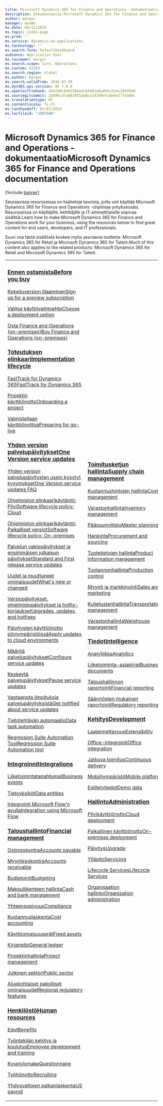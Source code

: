 ```yaml
---
title: Microsoft Dynamics 365 for Finance and Operations -dokumentaatio
description: Dokumentaatio Microsoft Dynamics 365 for Finance and Operations -ohjelmalle.
author: margoc
manager: AnnBe
ms.date: 04/11/2019
ms.topic: index-page
ms.prod: ''
ms.service: dynamics-ax-applications
ms.technology: ''
ms.search.form: DefaultDashboard
audience: Application User
ms.reviewer: margoc
ms.search.scope: Core, Operations
ms.custom: 62303
ms.search.region: Global
ms.author: margoc
ms.search.validFrom: 2016-02-28
ms.dyn365.ops.version: AX 7.0.0
ms.openlocfilehash: 4547a0c8d43584e4cb8981e0a055c514c184f6dd
ms.sourcegitcommit: 2b890cd7a801055ab0ca24398efc8e4e777d4d8c
ms.translationtype: HT
ms.contentlocale: fi-FI
ms.lasthandoff: 05/07/2019
ms.locfileid: "1507586"
---
```

# <a name="microsoft-dynamics-365-for-finance-and-operations-documentation"></a><span data-ttu-id="89bef-103">Microsoft Dynamics 365 for Finance and Operations -dokumentaatio</span><span class="sxs-lookup"><span data-stu-id="89bef-103">Microsoft Dynamics 365 for Finance and Operations documentation</span></span>

[!include [banner](includes/banner.md)]

<span data-ttu-id="89bef-104">Seuraavissa resursseissa on lisätietoja tavoista, joilla voit käyttää Microsoft Dynamics 365 for Finance and Operations -ohjelmaa yrityksessäsi. Resursseissa on käyttäjille, kehittäjille ja IT-ammattilaisille sopivaa sisältöä.</span><span class="sxs-lookup"><span data-stu-id="89bef-104">Learn how to make Microsoft Dynamics 365 for Finance and Operations work for your business, using the resources below to find great content for end users, developers, and IT professionals.</span></span> 

<span data-ttu-id="89bef-105">Suuri osa tästä sisällöstä koskee myös seuraavia tuotteita: Microsoft Dynamics 365 for Retail ja Microsoft Dynamics 365 for Talent.</span><span class="sxs-lookup"><span data-stu-id="89bef-105">Much of this content also applies to the related products: Microsoft Dynamics 365 for Retail and Microsoft Dynamics 365 for Talent.</span></span> 

<table>
<colgroup>
<col width="33%" />
<col width="33%" />
<col width="33%" />
</colgroup>
<tbody>
<tr class="odd">
<td>
<h3><span data-ttu-id="89bef-106"><a href="get-started/before-you-buy.md">Ennen ostamista</a></span><span class="sxs-lookup"><span data-stu-id="89bef-106"><a href="get-started/before-you-buy.md">Before you buy</a></span></span></h3>
<p><span data-ttu-id="89bef-107"><a href="../dev-itpro/dev-tools/sign-up-preview-subscription.md">Kokeiluversion tilaaminen</a></span><span class="sxs-lookup"><span data-stu-id="89bef-107"><a href="../dev-itpro/dev-tools/sign-up-preview-subscription.md">Sign up for a preview subscription</a></span></span></p>
 <p><span data-ttu-id="89bef-108"><a href="../dev-itpro/deployment/choose-deployment-type.md">Valitse käyttövaihtoehto</a></span><span class="sxs-lookup"><span data-stu-id="89bef-108"><a href="../dev-itpro/deployment/choose-deployment-type.md">Choose a deployment option</a></span></span></p>
 <p><span data-ttu-id="89bef-109"><a href="get-started/purchase-on-premises.md">Osta Finance and Operations (on-premises)</a></span><span class="sxs-lookup"><span data-stu-id="89bef-109"><a href="get-started/purchase-on-premises.md">Buy Finance and Operations (on-premises)</a></span></span></p>

<h3><span data-ttu-id="89bef-110"><a href="imp-lifecycle/implementation-lifecycle.md">Toteutuksen elinkaari</a></span><span class="sxs-lookup"><span data-stu-id="89bef-110"><a href="imp-lifecycle/implementation-lifecycle.md">Implementation lifecycle</a></span></span></h3>
<p><span data-ttu-id="89bef-111"><a href="get-started/fasttrack-dynamics-365-overview.md">FastTrack for Dynamics 365</a></span><span class="sxs-lookup"><span data-stu-id="89bef-111"><a href="get-started/fasttrack-dynamics-365-overview.md">FastTrack for Dynamics 365</a></span></span></p>
<p><span data-ttu-id="89bef-112"><a href="imp-lifecycle/onboard.md">Projektin käyttöönotto</a></span><span class="sxs-lookup"><span data-stu-id="89bef-112"><a href="imp-lifecycle/onboard.md">Onboarding a project</a></span></span></p>
<p><span data-ttu-id="89bef-113"><a href="imp-lifecycle/prepare-go-live.md">Valmistellaan käyttöönottoa</a></span><span class="sxs-lookup"><span data-stu-id="89bef-113"><a href="imp-lifecycle/prepare-go-live.md">Preparing for go-live</a></span></span></p>

<h3><span data-ttu-id="89bef-114"><a href="../dev-itpro/lifecycle-services/oneversion-overview.md">Yhden version palvelupäivitykset</a></span><span class="sxs-lookup"><span data-stu-id="89bef-114"><a href="../dev-itpro/lifecycle-services/oneversion-overview.md">One Version service updates</a></span></span></h3>
<p><span data-ttu-id="89bef-115"><a href="get-started/one-version.md">Yhden version palvelupäivitysten usein kysytyt kysymykset</a></span><span class="sxs-lookup"><span data-stu-id="89bef-115"><a href="get-started/one-version.md">One Version service updates FAQ</a></span></span></p>
<p><span data-ttu-id="89bef-116"><a href="../dev-itpro/migration-upgrade/versions-update-policy.md">Ohjelmiston elinkaarikäytäntö: Pilvi</a></span><span class="sxs-lookup"><span data-stu-id="89bef-116"><a href="../dev-itpro/migration-upgrade/versions-update-policy.md">Software lifecycle policy: Cloud</a></span></span></p>
<p><span data-ttu-id="89bef-117"><a href="../dev-itpro/migration-upgrade/on-prem-version-update-policy.md">Ohjelmiston elinkaarikäytäntö: Paikalliset versiot</a></span><span class="sxs-lookup"><span data-stu-id="89bef-117"><a href="../dev-itpro/migration-upgrade/on-prem-version-update-policy.md">Software lifecycle policy: On-premises</a></span></span></p>
<p><span data-ttu-id="89bef-118"><a href="get-started/public-preview-releases.md">Palvelun vakiopäivitykset ja ensimmäisen julkaisun päivitykset</a></span><span class="sxs-lookup"><span data-stu-id="89bef-118"><a href="get-started/public-preview-releases.md">Standard and First release service updates</a></span></span></p>
<p><span data-ttu-id="89bef-119"><a href="get-started/whats-new-changed.md">Uudet ja muuttuneet ominaisuudet</a></span><span class="sxs-lookup"><span data-stu-id="89bef-119"><a href="get-started/whats-new-changed.md">What's new or changed</a></span></span></p>
<p><span data-ttu-id="89bef-120"><a href="../dev-itpro/migration-upgrade/upgrade-home-page.md">Versiopäivitykset, ohjelmistopäivitykset ja hotfix-korjaukset</a></span><span class="sxs-lookup"><span data-stu-id="89bef-120"><a href="../dev-itpro/migration-upgrade/upgrade-home-page.md">Upgrades, updates, and hotfixes</a></span></span></p>
<p><span data-ttu-id="89bef-121"><a href="../dev-itpro/deployment/apply-deployable-package-system.md">Päivitysten käyttöönotto pilviympäristöissä</a></span><span class="sxs-lookup"><span data-stu-id="89bef-121"><a href="../dev-itpro/deployment/apply-deployable-package-system.md">Apply updates to cloud environments</a></span></span></p>
<p><span data-ttu-id="89bef-122"><a href="../dev-itpro/lifecycle-services/configure-service-updates.md">Määritä palvelupäivitykset</a></span><span class="sxs-lookup"><span data-stu-id="89bef-122"><a href="../dev-itpro/lifecycle-services/configure-service-updates.md">Configure service updates</a></span></span></p>
<p><span data-ttu-id="89bef-123"><a href="../dev-itpro/lifecycle-services/pause-service-updates.md">Keskeytä palvelupäivitykset</a></span><span class="sxs-lookup"><span data-stu-id="89bef-123"><a href="../dev-itpro/lifecycle-services/pause-service-updates.md">Pause service updates</a></span></span></p>
<p><span data-ttu-id="89bef-124"><a href="../dev-itpro/lifecycle-services/notifications-service-updates.md">Vastaanota ilmoituksia palvelupäivityksistä</a></span><span class="sxs-lookup"><span data-stu-id="89bef-124"><a href="../dev-itpro/lifecycle-services/notifications-service-updates.md">Get notified about service updates</a></span></span></p>
<p><span data-ttu-id="89bef-125"><a href="../dev-itpro/data-entities/data-task-automation.md">Tietotehtävän automaatio</a></span><span class="sxs-lookup"><span data-stu-id="89bef-125"><a href="../dev-itpro/data-entities/data-task-automation.md">Data task automation</a></span></span></p>
<p><span data-ttu-id="89bef-126"><a href="../dev-itpro/lifecycle-services/using-task-guides-and-bpm-to-create-user-acceptance-tests.md">Regression Suite Automation Tool</a></span><span class="sxs-lookup"><span data-stu-id="89bef-126"><a href="../dev-itpro/lifecycle-services/using-task-guides-and-bpm-to-create-user-acceptance-tests.md">Regression Suite Automation tool</a></span></span></p>

<h3><span data-ttu-id="89bef-127"><a href="../dev-itpro/data-entities/integration-overview.md">Integroinnit</a></span><span class="sxs-lookup"><span data-stu-id="89bef-127"><a href="../dev-itpro/data-entities/integration-overview.md">Integrations</a></span></span></h3>
<p><span data-ttu-id="89bef-128"><a href="../dev-itpro/business-events/home-page.md">Liiketoimintatapahtumat</a></span><span class="sxs-lookup"><span data-stu-id="89bef-128"><a href="../dev-itpro/business-events/home-page.md">Business events</a></span></span></p>
<p><span data-ttu-id="89bef-129"><a href="../dev-itpro/data-entities/data-entities.md">Tietoyksiköt</a></span><span class="sxs-lookup"><span data-stu-id="89bef-129"><a href="../dev-itpro/data-entities/data-entities.md">Data entities</a></span></span></p>
<p><span data-ttu-id="89bef-130"><a href="../dev-itpro/data-entities/fin-ops-connector.md">Integrointi Microsoft Flow'n avulla</a></span><span class="sxs-lookup"><span data-stu-id="89bef-130"><a href="../dev-itpro/data-entities/fin-ops-connector.md">Integration using Microsoft Flow</a></span></span></p>

<h3><span data-ttu-id="89bef-131"><a href="../financials/index.md">Taloushallinto</a></span><span class="sxs-lookup"><span data-stu-id="89bef-131"><a href="../financials/index.md">Financial management</a></span></span></h3>
<p><span data-ttu-id="89bef-132"><a href="../financials/accounts-payable/accounts-payable.md">Ostoreskontra</a></span><span class="sxs-lookup"><span data-stu-id="89bef-132"><a href="../financials/accounts-payable/accounts-payable.md">Accounts payable</a></span></span></p>
<p><span data-ttu-id="89bef-133"><a href="../financials/accounts-receivable/accounts-receivable.md">Myyntireskontra</a></span><span class="sxs-lookup"><span data-stu-id="89bef-133"><a href="../financials/accounts-receivable/accounts-receivable.md">Accounts receivable</a></span></span></p>
<p><span data-ttu-id="89bef-134"><a href="../financials/budgeting/budgeting-overview.md">Budjetointi</a></span><span class="sxs-lookup"><span data-stu-id="89bef-134"><a href="../financials/budgeting/budgeting-overview.md">Budgeting</a></span></span></p>
<p><span data-ttu-id="89bef-135"><a href="../financials/cash-bank-management/cash-bank-management.md">Maksuliikenteen hallinta</a></span><span class="sxs-lookup"><span data-stu-id="89bef-135"><a href="../financials/cash-bank-management/cash-bank-management.md">Cash and bank management</a></span></span></p>
<p><span data-ttu-id="89bef-136"><a href="../financials/general-ledger/audit-policy-rules.md">Yhteensopivuus</a></span><span class="sxs-lookup"><span data-stu-id="89bef-136"><a href="../financials/general-ledger/audit-policy-rules.md">Compliance</a></span></span></p>
<p><span data-ttu-id="89bef-137"><a href="../financials/cost-accounting/cost-accounting-home-page.md">Kustannuslaskenta</a></span><span class="sxs-lookup"><span data-stu-id="89bef-137"><a href="../financials/cost-accounting/cost-accounting-home-page.md">Cost accounting</a></span></span></p>
<p><span data-ttu-id="89bef-138"><a href="../financials/fixed-assets/fixed-assets.md">Käyttöomaisuuserät</a></span><span class="sxs-lookup"><span data-stu-id="89bef-138"><a href="../financials/fixed-assets/fixed-assets.md">Fixed assets</a></span></span></p>
<p><span data-ttu-id="89bef-139"><a href="../financials/general-ledger/general-ledger.md">Kirjanpito</a></span><span class="sxs-lookup"><span data-stu-id="89bef-139"><a href="../financials/general-ledger/general-ledger.md">General ledger</a></span></span></p>
<p><span data-ttu-id="89bef-140"><a href="../financials/project-management/overview-project-management-accounting.md">Projektinhallinta</a></span><span class="sxs-lookup"><span data-stu-id="89bef-140"><a href="../financials/project-management/overview-project-management-accounting.md">Project management</a></span></span></p>
<p><span data-ttu-id="89bef-141"><a href="../financials/public-sector/public-sector-functionality.md">Julkinen sektori</a></span><span class="sxs-lookup"><span data-stu-id="89bef-141"><a href="../financials/public-sector/public-sector-functionality.md">Public sector</a></span></span></p>
<p><span data-ttu-id="89bef-142"><a href="../dev-itpro/lcs-solutions/country-region.md">Aluekohtaiset pakolliset ominaisuudet</a></span><span class="sxs-lookup"><span data-stu-id="89bef-142"><a href="../dev-itpro/lcs-solutions/country-region.md">Regional regulatory features</a></span></span></p>

<h3><span data-ttu-id="89bef-143"><a href="hr/hr-landing-page.md">Henkilöstö</a></span><span class="sxs-lookup"><span data-stu-id="89bef-143"><a href="hr/hr-landing-page.md">Human resources</a></span></span></h3>
<p><span data-ttu-id="89bef-144"><a href="../talent/manage-benefit-program.md">Edut</a></span><span class="sxs-lookup"><span data-stu-id="89bef-144"><a href="../talent/manage-benefit-program.md">Benefits</a></span></span></p>
<p><span data-ttu-id="89bef-145"><a href="../talent/performance-management-overview.md">Työntekijän kehitys ja koulutus</a></span><span class="sxs-lookup"><span data-stu-id="89bef-145"><a href="../talent/performance-management-overview.md">Employee development and training</a></span></span></p>
<p><span data-ttu-id="89bef-146"><a href="../talent/questionnaires.md">Kyselylomake</a></span><span class="sxs-lookup"><span data-stu-id="89bef-146"><a href="../talent/questionnaires.md">Questionnaire</a></span></span></p>
<p><span data-ttu-id="89bef-147"><a href="hr/manage-recruiting-process.md">Työhönotto</a></span><span class="sxs-lookup"><span data-stu-id="89bef-147"><a href="hr/manage-recruiting-process.md">Recruiting</a></span></span></p>
<p><span data-ttu-id="89bef-148"><a href="hr/localizations/noam-usa-payroll.md">Yhdysvaltojen palkanlaskenta</a></span><span class="sxs-lookup"><span data-stu-id="89bef-148"><a href="hr/localizations/noam-usa-payroll.md">US payroll</a></span></span></p>

</td>
<td>
<h3><span data-ttu-id="89bef-149"><a href="../supply-chain/index.md">Toimitusketjun hallinta</a></span><span class="sxs-lookup"><span data-stu-id="89bef-149"><a href="../supply-chain/index.md">Supply chain management</a></span></span></h3>
<p><span data-ttu-id="89bef-150"><a href="../supply-chain/cost-management/costing-sheets.md">Kustannushintojen hallinta</a></span><span class="sxs-lookup"><span data-stu-id="89bef-150"><a href="../supply-chain/cost-management/costing-sheets.md">Cost management</a></span></span></p>
<p><span data-ttu-id="89bef-151"><a href="../supply-chain/inventory/inventory-home-page.md">Varastonhallinta</a></span><span class="sxs-lookup"><span data-stu-id="89bef-151"><a href="../supply-chain/inventory/inventory-home-page.md">Inventory management</a></span></span></p>
<p><span data-ttu-id="89bef-152"><a href="../supply-chain/master-planning/master-plans.md">Pääsuunnittelu</a></span><span class="sxs-lookup"><span data-stu-id="89bef-152"><a href="../supply-chain/master-planning/master-plans.md">Master planning</a></span></span></p>
<p><span data-ttu-id="89bef-153"><a href="../supply-chain/procurement/procurement-sourcing-overview.md">Hankinta</a></span><span class="sxs-lookup"><span data-stu-id="89bef-153"><a href="../supply-chain/procurement/procurement-sourcing-overview.md">Procurement and sourcing</a></span></span></p>
<p><span data-ttu-id="89bef-154"><a href="../supply-chain/pim/product-information.md">Tuotetietojen hallinta</a></span><span class="sxs-lookup"><span data-stu-id="89bef-154"><a href="../supply-chain/pim/product-information.md">Product information management</a></span></span></p>
<p><span data-ttu-id="89bef-155"><a href="../supply-chain/production-control/production-process-overview.md">Tuotannonhallinta</a></span><span class="sxs-lookup"><span data-stu-id="89bef-155"><a href="../supply-chain/production-control/production-process-overview.md">Production control</a></span></span></p>
<p><span data-ttu-id="89bef-156"><a href="../supply-chain/sales-marketing/overview-sales-marketing.md">Myynti ja markkinointi</a></span><span class="sxs-lookup"><span data-stu-id="89bef-156"><a href="../supply-chain/sales-marketing/overview-sales-marketing.md">Sales and marketing</a></span></span></p>
<p><span data-ttu-id="89bef-157"><a href="../supply-chain/transportation/transportation-management-overview.md">Kuljetustenhallinta</a></span><span class="sxs-lookup"><span data-stu-id="89bef-157"><a href="../supply-chain/transportation/transportation-management-overview.md">Transportation management</a></span></span></p>
<p><span data-ttu-id="89bef-158"><a href="../supply-chain/warehousing/warehouse-configuration.md">Varastonhallinta</a></span><span class="sxs-lookup"><span data-stu-id="89bef-158"><a href="../supply-chain/warehousing/warehouse-configuration.md">Warehouse management</a></span></span></p>


<h3><span data-ttu-id="89bef-159"><a href="../dev-itpro/analytics/bi-reporting-home-page.md">Tiedot</a></span><span class="sxs-lookup"><span data-stu-id="89bef-159"><a href="../dev-itpro/analytics/bi-reporting-home-page.md">Intelligence</a></span></span></h3>
<p><span data-ttu-id="89bef-160"><a href="../dev-itpro/analytics/analytics.md">Analytiikka</a></span><span class="sxs-lookup"><span data-stu-id="89bef-160"><a href="../dev-itpro/analytics/analytics.md">Analytics</a></span></span></p>
 <p><span data-ttu-id="89bef-161"><a href="../dev-itpro/analytics/document-reporting-services.md">Liiketoiminta-asiakirjat</a></span><span class="sxs-lookup"><span data-stu-id="89bef-161"><a href="../dev-itpro/analytics/document-reporting-services.md">Business documents</a></span></span></p>
<p><span data-ttu-id="89bef-162"><a href="../dev-itpro/analytics/financial-reporting-intro.md">Taloushallinnon raportointi</a></span><span class="sxs-lookup"><span data-stu-id="89bef-162"><a href="../dev-itpro/analytics/financial-reporting-intro.md">Financial reporting</a></span></span></p>
<p><span data-ttu-id="89bef-163"><a href="../dev-itpro/analytics/general-electronic-reporting.md">Säännösten mukainen raportointi</a></span><span class="sxs-lookup"><span data-stu-id="89bef-163"><a href="../dev-itpro/analytics/general-electronic-reporting.md">Regulatory reporting</a></span></span></p>



<h3><span data-ttu-id="89bef-164"><a href="../dev-itpro/dev-tools/developer-home-page.md">Kehitys</span><span class="sxs-lookup"><span data-stu-id="89bef-164"><a href="../dev-itpro/dev-tools/developer-home-page.md">Development</span></span></h3>
<p><span data-ttu-id="89bef-165"><a href="../dev-itpro/extensibility/extensibility-home-page.md">Laajennettavuus</a></span><span class="sxs-lookup"><span data-stu-id="89bef-165"><a href="../dev-itpro/extensibility/extensibility-home-page.md">Extensibility</a></span></span></p>
<p><span data-ttu-id="89bef-166"><a href="../dev-itpro/office-integration/office-integration.md">Office-integrointi</a></span><span class="sxs-lookup"><span data-stu-id="89bef-166"><a href="../dev-itpro/office-integration/office-integration.md">Office integration</a></span></span></p>
<p><span data-ttu-id="89bef-167"><a href="../dev-itpro/dev-tools/continuous-delivery-home-page.md">Jatkuva toimitus</a></span><span class="sxs-lookup"><span data-stu-id="89bef-167"><a href="../dev-itpro/dev-tools/continuous-delivery-home-page.md">Continuous delivery</a></span></span></p>
<p><span data-ttu-id="89bef-168"><a href="../dev-itpro/mobile-apps/platform/mobile-platform-home-page.md">Mobiiliympäristö</a></span><span class="sxs-lookup"><span data-stu-id="89bef-168"><a href="../dev-itpro/mobile-apps/platform/mobile-platform-home-page.md">Mobile platform</a></span></span></p>
<p><span data-ttu-id="89bef-169"><a href="get-started/demo-data.md">Esittelytiedot</a></span><span class="sxs-lookup"><span data-stu-id="89bef-169"><a href="get-started/demo-data.md">Demo data</a></span></span></p>

<h3><span data-ttu-id="89bef-170"><a href="../dev-itpro/sysadmin/system-administration-home-page.md">Hallinto</span><span class="sxs-lookup"><span data-stu-id="89bef-170"><a href="../dev-itpro/sysadmin/system-administration-home-page.md">Administration</span></span></h3>
<p><span data-ttu-id="89bef-171"><a href="../dev-itpro/deployment/cloud-deployment-overview.md">Pilvikäyttöönotto</a></span><span class="sxs-lookup"><span data-stu-id="89bef-171"><a href="../dev-itpro/deployment/cloud-deployment-overview.md">Cloud deployment</a></span></span></p>
<p><span data-ttu-id="89bef-172"><a href="../dev-itpro/deployment/on-premises-deployment-landing-page.md">Paikallinen käyttöönotto</a></span><span class="sxs-lookup"><span data-stu-id="89bef-172"><a href="../dev-itpro/deployment/on-premises-deployment-landing-page.md">On-premises deployment</a></span></span></p>
<p><span data-ttu-id="89bef-173"><a href="../dev-itpro/migration-upgrade/upgrade-home-page.md">Päivitys</a></span><span class="sxs-lookup"><span data-stu-id="89bef-173"><a href="../dev-itpro/migration-upgrade/upgrade-home-page.md">Upgrade</a></span></span></p>
<p><span data-ttu-id="89bef-174"><a href="../dev-itpro/dev-tools/continuous-delivery-home-page.md#servicing">Ylläpito</a></span><span class="sxs-lookup"><span data-stu-id="89bef-174"><a href="../dev-itpro/dev-tools/continuous-delivery-home-page.md#servicing">Servicing</a></span></span></p>
<p><span data-ttu-id="89bef-175"><a href="../dev-itpro/lifecycle-services/lcs.md">Lifecycle Services</a></span><span class="sxs-lookup"><span data-stu-id="89bef-175"><a href="../dev-itpro/lifecycle-services/lcs.md">Lifecycle Services</a></span></span></p>
<p><span data-ttu-id="89bef-176"><a href="organization-administration/organization-administration-home-page.md">Organisaation hallinto</a></span><span class="sxs-lookup"><span data-stu-id="89bef-176"><a href="organization-administration/organization-administration-home-page.md">Organization administration</a></span></span></p>
</td>
<td>
<h3><span data-ttu-id="89bef-177">Liittyvät tuotteet</span><span class="sxs-lookup"><span data-stu-id="89bef-177">Related products</span></span></h3>
<h4><span data-ttu-id="89bef-178"><a href="../retail/index.md">Dynamics 365 for Retail</a></span><span class="sxs-lookup"><span data-stu-id="89bef-178"><a href="../retail/index.md">Dynamics 365 for Retail</a></span></span></h4>
<p><span data-ttu-id="89bef-179"><a href="../retail/call-center-functionality.md">Puhelinkeskus</span><span class="sxs-lookup"><span data-stu-id="89bef-179"><a href="../retail/call-center-functionality.md">Call center</span></span></p>
<p><span data-ttu-id="89bef-180"><a href="../retail/define-maintain-retail-channels.md">Kanavan määrittäminen ja hallinta</span><span class="sxs-lookup"><span data-stu-id="89bef-180"><a href="../retail/define-maintain-retail-channels.md">Channel setup and management</span></span></p>
<p><span data-ttu-id="89bef-181"><a href="../retail/retail-peripherals-overview.md">MPOS ja Cloud POS</span><span class="sxs-lookup"><span data-stu-id="89bef-181"><a href="../retail/retail-peripherals-overview.md">MPOS and Cloud POS</span></span></p>
<p><span data-ttu-id="89bef-182"><a href="../retail/dev-itpro/dev-retail-home-page.md">Retailin kehittäminen ja hallinta</span><span class="sxs-lookup"><span data-stu-id="89bef-182"><a href="../retail/dev-itpro/dev-retail-home-page.md">Retail developer and administration</span></span></p>

<h4><span data-ttu-id="89bef-183"><a href="../talent/index.md">Dynamics 365 for Talent</a></span><span class="sxs-lookup"><span data-stu-id="89bef-183"><a href="../talent/index.md">Dynamics 365 for Talent</a></span></span></h4>
<p><span data-ttu-id="89bef-184"><a href="../talent/manage-benefit-program.md">Edut</a></span><span class="sxs-lookup"><span data-stu-id="89bef-184"><a href="../talent/manage-benefit-program.md">Benefits</a></span></span></p>
<p><span data-ttu-id="89bef-185"><a href="../talent/performance-management-overview.md">Työntekijän kehitys ja koulutus</a></span><span class="sxs-lookup"><span data-stu-id="89bef-185"><a href="../talent/performance-management-overview.md">Employee development and training</a></span></span></p>
<p><span data-ttu-id="89bef-186"><a href="../talent/questionnaires.md">Kyselylomake</a></span><span class="sxs-lookup"><span data-stu-id="89bef-186"><a href="../talent/questionnaires.md">Questionnaire</a></span></span></p>

</td>
</tr>

</tbody>
</table>
